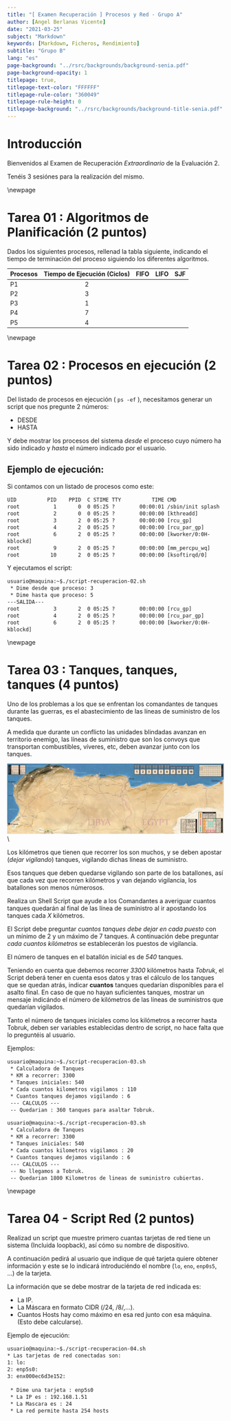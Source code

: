```yaml
---
title: "[ Examen Recuperación ] Procesos y Red - Grupo A"
author: [Angel Berlanas Vicente]
date: "2021-03-25"
subject: "Markdown"
keywords: [Markdown, Ficheros, Rendimiento]
subtitle: "Grupo B"
lang: "es"
page-background: "../rsrc/backgrounds/background-senia.pdf"
page-background-opacity: 1
titlepage: true,
titlepage-text-color: "FFFFFF"
titlepage-rule-color: "360049"
titlepage-rule-height: 0
titlepage-background: "../rsrc/backgrounds/background-title-senia.pdf"
---
```


# Introducción

Bienvenidos al Examen de Recuperación *Extraordinario* de la Evaluación 2.

Tenéis 3 sesiónes para la realización del mismo.

\newpage
# Tarea 01 : Algoritmos de Planificación (2 puntos)

Dados los siguientes procesos, rellenad la tabla siguiente, indicando
el tiempo de terminación del proceso siguiendo los diferentes algoritmos.

| Procesos | Tiempo de Ejecución (Ciclos) | FIFO | LIFO | SJF |
|----------|:----------------------------:|------|------|-----|
| P1       |                            2 |      |      |     |
| P2       |                            3 |      |      |     |
| P3       |                            1 |      |      |     |
| P4       |                            7 |      |      |     |
| P5       |                            4 |      |      |     |


\newpage
# Tarea 02 : Procesos en ejecución (2 puntos)

Del listado de procesos en ejecución ( `ps -ef` ), necesitamos generar un script que nos pregunte 2 números:

- DESDE
- HASTA

Y debe mostrar los procesos del sistema *desde* el proceso cuyo número ha sido indicado  y *hasta* el número indicado por el usuario.

## Ejemplo de ejecución:

Si contamos con un listado de procesos como este:

```shell
UID          PID    PPID  C STIME TTY          TIME CMD
root           1       0  0 05:25 ?        00:00:01 /sbin/init splash
root           2       0  0 05:25 ?        00:00:00 [kthreadd]
root           3       2  0 05:25 ?        00:00:00 [rcu_gp]
root           4       2  0 05:25 ?        00:00:00 [rcu_par_gp]
root           6       2  0 05:25 ?        00:00:00 [kworker/0:0H-kblockd]
root           9       2  0 05:25 ?        00:00:00 [mm_percpu_wq]
root          10       2  0 05:25 ?        00:00:00 [ksoftirqd/0]
```
Y ejecutamos el script:

```shell
usuario@maquina:~$./script-recuperacion-02.sh
 * Dime desde que proceso: 3
 * Dime hasta que proceso: 5
---SALIDA---
root           3       2  0 05:25 ?        00:00:00 [rcu_gp]
root           4       2  0 05:25 ?        00:00:00 [rcu_par_gp]
root           6       2  0 05:25 ?        00:00:00 [kworker/0:0H-kblockd]
```
\newpage
# Tarea 03 : Tanques, tanques, tanques (4 puntos)

Uno de los problemas a los que se enfrentan los comandantes de tanques durante las guerras, es el abastecimiento de las líneas de suministro de los tanques.

A medida que durante un conflicto las unidades blindadas avanzan en territorio enemigo, las líneas de suministro que son los convoys que transportan combustibles, víveres, etc, deben avanzar junto con los tanques.

![Norte de Africa](imgs/map-tanks.jpg)\

Los kilómetros que tienen que recorrer los son muchos, y se deben apostar (*dejar vigilando*) tanques, vigilando dichas líneas de suministro.

Esos tanques que deben quedarse vigilando son parte de los batallones, así que cada vez que recorren kilómetros y van dejando vigilancia, los batallones son menos númerosos.

Realiza un Shell Script que ayude a los Comandantes a averiguar cuantos tanques quedarán al final de las línea de suministro al ir apostando los tanques cada *X* kilómetros.

El Script debe preguntar *cuantos tanques debe dejar en cada puesto* con un mínimo de 2 y un máximo de 7 tanques.
A continuación debe preguntar *cada cuantos kilómetros* se establecerán los puestos de vigilancia.

El número de tanques en el batallón inicial es de *540* tanques.

Teniendo en cuenta que debemos recorrer *3300* kilómetros hasta *Tobruk*, el Script deberá tener en cuenta esos datos y tras el cálculo de los tanques que se quedan atrás, indicar **cuantos** tanques quedarían disponibles para el asalto final. En caso de que no hayan suficientes tanques, mostrar un mensaje indicándo el número de kilómetros de las líneas de suministros que quedarían vigilados.

Tanto el número de tanques iniciales como los kilómetros a recorrer hasta Tobruk, deben ser variables establecidas
dentro de script, no hace falta que lo preguntéis al usuario.

Ejemplos:

```shell
usuario@maquina:~$./script-recuperacion-03.sh
 * Calculadora de Tanques
 * KM a recorrer: 3300
 * Tanques iniciales: 540
 * Cada cuantos kilometros vigilamos : 110
 * Cuantos tanques dejamos vigilando : 6
 --- CALCULOS ---
 -- Quedarian : 360 tanques para asaltar Tobruk.

```

```shell
usuario@maquina:~$./script-recuperacion-03.sh
 * Calculadora de Tanques
 * KM a recorrer: 3300
 * Tanques iniciales: 540
 * Cada cuantos kilometros vigilamos : 20
 * Cuantos tanques dejamos vigilando : 6
 --- CALCULOS ---
 -- No llegamos a Tobruk.
 -- Quedarian 1800 Kilometros de lineas de suministro cubiertas.

```

\newpage

# Tarea 04 - Script Red (2 puntos)

Realizad un script que muestre primero cuantas tarjetas de red tiene un sistema (Incluida loopback), así cómo su nombre de dispositivo.

A continuación pedirá al usuario que indique de qué tarjeta quiere obtener información y este se lo indicará introduciéndo el nombre (`lo`, `eno`, `enp0s5`, ...) de la tarjeta.

La información que se debe mostrar de la tarjeta de red indicada es:

* La IP.
* La Máscara en formato CIDR (/24, /8/,...).
* Cuantos Hosts hay como máximo en esa red junto con esa máquina.(Esto debe calcularse).

Ejemplo de ejecución:

```shell
usuario@maquina:~$./script-recuperacion-04.sh
* Las tarjetas de red conectadas son:
1: lo:
2: enp5s0:
3: enx000ec6d3e152:

 * Dime una tarjeta : enp5s0
 * La IP es : 192.168.1.51
 * La Mascara es : 24
 * La red permite hasta 254 hosts
```